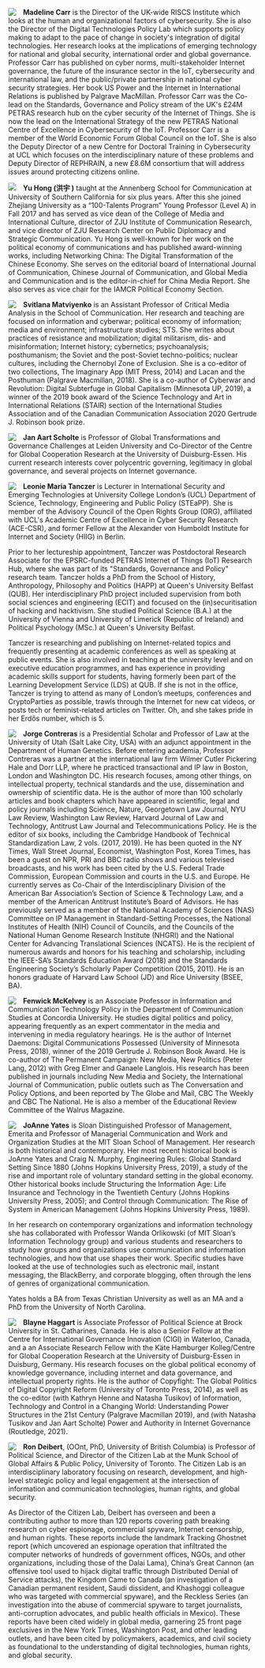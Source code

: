<img style="float=left; margin-right: 1em;" align="left" margins=300px padding-right=100x src="https://raw.githubusercontent.com/in-sight-it/in-sight-it.github.io/gh-pages/assets/small/Madeline.png"> **Madeline Carr** is the Director of the UK-wide RISCS Institute which looks at the human and organizational factors of cybersecurity. She is also the Director of the Digital Technologies Policy Lab which supports policy making to adapt to the pace of change in society's integration of digital technologies. Her research looks at the implications of emerging technology for national and global security, international order and global governance. Professor Carr has published on cyber norms, multi-stakeholder Internet governance, the future of the insurance sector in the IoT, cybersecurity and international law, and the public/private partnership in national cyber security strategies. Her book US Power and the Internet in International Relations is published by Palgrave MacMillan. Professor Carr was the Co-lead on the Standards, Governance and Policy stream of the UK's £24M PETRAS research hub on the cyber security of the Internet of Things. She is now the lead on the International Strategy of the new PETRAS National Centre of Excellence in Cybersecurity of the IoT. Professor Carr is a member of the World Economic Forum Global Council on the IoT. She is also the Deputy Director of a new Centre for Doctoral Training in Cybersecurity at UCL which focuses on the interdisciplinary nature of these problems and Deputy Director of REPHRAIN, a new £8.6M consortium that will address issues around protecting citizens online. 

<img style="float=left; margin-right: 1em;" align="left" margins=300px padding-right=100x src="https://raw.githubusercontent.com/in-sight-it/in-sight-it.github.io/gh-pages/assets/small/Yu.png"> **Yu Hong (洪宇 )** taught at the Annenberg School for Communication at University of Southern California for six plus years. After this she joined Zhejiang University as a “100-Talents Program” Young Professor (Level A) in Fall 2017 and has served as vice dean of the College of Media and International Culture, director of ZJU Institute of Communication Research, and vice director of ZJU Research Center on Public Diplomacy and Strategic Communication. Yu Hong is well-known for her work on the political economy of communications and has published award-winning works, including Networking China: The Digital Transformation of the Chinese Economy. She serves on the editorial board of International Journal of Communication, Chinese Journal of Communication, and Global Media and Communication and is the editor-in-chief for China Media Report. She also serves as vice chair for the IAMCR Political Economy Section.  

<img style="float=left; margin-right: 1em;" align="left" margins=300px padding-right=100x src="https://raw.githubusercontent.com/in-sight-it/in-sight-it.github.io/gh-pages/assets/small/Svitlana.png"> **Svitlana Matviyenko** is an Assistant Professor of Critical Media Analysis in the School of Communication. Her research and teaching are focused on information and cyberwar; political economy of information; media and environment; infrastructure studies; STS. She writes about practices of resistance and mobilization; digital militarism, dis- and misinformation; Internet history; cybernetics; psychoanalysis; posthumanism; the Soviet and the post-Soviet techno-politics; nuclear cultures, including the Chernobyl Zone of Exclusion. She is a co-editor of two collections, The Imaginary App (MIT Press, 2014) and Lacan and the Posthuman (Palgrave Macmillan, 2018). She is a co-author of Cyberwar and Revolution: Digital Subterfuge in Global Capitalism (Minnesota UP, 2019), a winner of the 2019 book award of the Science Technology and Art in International Relations (STAIR) section of the International Studies Association and of the Canadian Communication Association 2020 Gertrude J. Robinson book prize. 

<img style="float=left; margin-right: 1em;" align="left" margins=300px padding-right=100x src="https://raw.githubusercontent.com/in-sight-it/in-sight-it.github.io/gh-pages/assets/small/Jan Aart.png"> **Jan Aart Scholte** is Professor of Global Transformations and Governance Challenges at Leiden University and Co-Director of the Centre for Global Cooperation Research at the University of Duisburg-Essen. His current research interests cover polycentric governing, legitimacy in global governance, and several projects on Internet governance. 

<img style="float=left; margin-right: 1em;" align="left" margins=300px padding-right=100x src="https://raw.githubusercontent.com/in-sight-it/in-sight-it.github.io/gh-pages/assets/small/Leonie.png"> **Leonie Maria Tanczer** is Lecturer in International Security and Emerging Technologies at University College London’s (UCL) Department of Science, Technology, Engineering and Public Policy (STEaPP). She is member of the Advisory Council of the Open Rights Group (ORG), affiliated with UCL's Academic Centre of Excellence in Cyber Security Research (ACE-CSR), and former Fellow at the Alexander von Humboldt Institute for Internet and Society (HIIG) in Berlin. 	  

Prior to her lectureship appointment, Tanczer was Postdoctoral Research Associate for the EPSRC-funded PETRAS Internet of Things (IoT) Research Hub, where she was part of its "Standards, Governance and Policy" research team. Tanczer holds a PhD from the School of History, Anthropology, Philosophy and Politics (HAPP) at Queen's University Belfast (QUB). Her interdisciplinary PhD project included supervision from both social sciences and engineering (ECIT) and focused on the (in)securitisation of hacking and hacktivism. She studied Political Science (B.A.) at the University of Vienna and University of Limerick (Republic of Ireland) and Political Psychology (MSc.) at Queen's University Belfast. 

Tanczer is researching and publishing on Internet-related topics and frequently presenting at academic conferences as well as speaking at public events. She is also involved in teaching at the university level and on executive education programmes, and has experience in providing academic skills support for students, having formerly been part of the Learning Development Service (LDS) at QUB. If she is not in the office, Tanczer is trying to attend as many of London’s meetups, conferences and CryptoParties as possible, trawls through the Internet for new cat videos, or posts tech or feminist-related articles on Twitter. Oh, and she takes pride in her Erdős number, which is 5. 

<img style="float=left; margin-right: 1em;" align="left" margins=300px padding-right=100x src="https://raw.githubusercontent.com/in-sight-it/in-sight-it.github.io/gh-pages/assets/small/Jorge.png"> **Jorge Contreras** is a Presidential Scholar and Professor of Law at the University of Utah (Salt Lake City, USA) with an adjunct appointment in the Department of Human Genetics.  Before entering academia, Professor Contreras was a partner at the international law firm Wilmer Cutler Pickering Hale and Dorr LLP, where he practiced transactional and IP law in Boston, London and Washington DC.  His research focuses, among other things, on intellectual property, technical standards and the use, dissemination and ownership of scientific data. He is the author of more than 100 scholarly articles and book chapters which have appeared in scientific, legal and policy journals including Science, Nature, Georgetown Law Journal, NYU Law Review, Washington Law Review, Harvard Journal of Law and Technology, Antitrust Law Journal and Telecommunications Policy.  He is the editor of six books, including the Cambridge Handbook of Technical Standardization Law, 2 vols. (2017, 2019).  He has been quoted in the NY Times, Wall Street Journal, Economist, Washington Post, Korea Times, has been a guest on NPR, PRI and BBC radio shows and various televised broadcasts, and his work has been cited by the U.S. Federal Trade Commission, European Commission and courts in the U.S. and Europe.  He currently serves as Co-Chair of the Interdisciplinary Division of the American Bar Association’s Section of Science & Technology Law, and a member of the American Antitrust Institute’s Board of Advisors.  He has previously served as a member of the National Academy of Sciences (NAS) Committee on IP Management in Standard-Setting Processes, the National Institutes of Health (NIH) Council of Councils, and the Councils of the National Human Genome Research Institute (NHGRI) and the National Center for Advancing Translational Sciences (NCATS). He is the recipient of numerous awards and honors for his teaching and scholarship, including the IEEE-SA’s Standards Education Award (2018) and the Standards Engineering Society’s Scholarly Paper Competition (2015, 2011).  He is an honors graduate of Harvard Law School (JD) and Rice University (BSEE, BA). 

<img style="float=left; margin-right: 1em;" align="left" margins=300px padding-right=100x src="https://raw.githubusercontent.com/in-sight-it/in-sight-it.github.io/gh-pages/assets/small/Fenwick.png"> **Fenwick McKelvey** is an Associate Professor in Information and Communication Technology Policy in the Department of Communication Studies at Concordia University. He studies digital politics and policy, appearing frequently as an expert commentator in the media and intervening in media regulatory hearings. He is the author of Internet Daemons: Digital Communications Possessed (University of Minnesota Press, 2018), winner of the 2019 Gertrude J. Robinson Book Award. He is co-author of The Permanent Campaign: New Media, New Politics (Peter Lang, 2012) with Greg Elmer and Ganaele Langlois. His research has been published in journals including New Media and Society, the International Journal of Communication, public outlets such as The Conversation and Policy Options, and been reported by The Globe and Mail, CBC The Weekly and CBC The National. He is also a member of the Educational Review Committee of the Walrus Magazine.  

 <img style="float=left; margin-right: 1em;" align="left" margins=300px padding-right=100x src="https://raw.githubusercontent.com/in-sight-it/in-sight-it.github.io/gh-pages/assets/small/JoAnne.png"> **JoAnne Yates** is Sloan Distinguished Professor of Management, Emerita and Professor of Managerial Communication and Work and Organization Studies at the MIT Sloan School of Management. Her research is both historical and contemporary. Her most recent historical book is JoAnne Yates and Craig N. Murphy, Engineering Rules: Global Standard Setting Since 1880 (Johns Hopkins University Press, 2019), a study of the rise and important role of voluntary standard setting in the global economy. Other historical books include Structuring the Information Age: Life Insurance and Technology in the Twentieth Century (Johns Hopkins University Press, 2005); and Control through Communication: The Rise of System in American Management (Johns Hopkins University Press, 1989).  

In her research on contemporary organizations and information technology she has collaborated with Professor Wanda Orlikowski (of MIT Sloan’s Information Technology group) and various students and researchers to study how groups and organizations use communication and information technologies, and how that use shapes their work. Specific studies have looked at the use of technologies such as electronic mail, instant messaging, the BlackBerry, and corporate blogging, often through the lens of genres of organizational communication. 

Yates holds a BA from Texas Christian University as well as an MA and a PhD from the University of North Carolina. 

 <img style="float=left; margin-right: 1em;" align="left" margins=300px padding-right=100x src="https://raw.githubusercontent.com/in-sight-it/in-sight-it.github.io/gh-pages/assets/small/Blayne.png"> **Blayne Haggart** is Associate Professor of Political Science at Brock University in St. Catharines, Canada. He is also a Senior Fellow at the Centre for International Governance Innovation (CIGI) in Waterloo, Canada, and a an Associate Research Fellow with the Käte Hamburger Kolleg/Centre for Global Cooperation Research at the University of Duisburg-Essen in Duisburg, Germany. His research focuses on the global political economy of knowledge governance, including internet and data governance, and intellectual property rights. He is the author of Copyfight: The Global Politics of Digital Copyright Reform (University of Toronto Press, 2014), as well as the co-editor (with Kathryn Henne and Natasha Tusikov) of Information, Technology and Control in a Changing World: Understanding Power Structures in the 21st Century (Palgrave Macmillan 2019), and (with Natasha Tusikov and Jan Aart Scholte) Power and Authority in Internet Governance (Routledge, 2021). 

<img style="float=left; margin-right: 1em;" align="left" margins=300px padding-right=100x src="https://raw.githubusercontent.com/in-sight-it/in-sight-it.github.io/gh-pages/assets/small/Ron.png"> **Ron Deibert**, (OOnt, PhD, University of British Columbia) is Professor of Political Science, and Director of the Citizen Lab at the Munk School of Global Affairs & Public Policy, University of Toronto. The Citizen Lab is an interdisciplinary laboratory focusing on research, development, and high-level strategic policy and legal engagement at the intersection of information and communication technologies, human rights, and global security. 

As Director of the Citizen Lab, Deibert has overseen and been a contributing author to more than 120 reports covering path breaking research on cyber espionage, commercial spyware, Internet censorship, and human rights. These reports include the landmark Tracking Ghostnet report (which uncovered an espionage operation that infiltrated the computer networks of hundreds of government offices, NGOs, and other organizations, including those of the Dalai Lama), China’s Great Cannon (an offensive tool used to hijack digital traffic through Distributed Denial of Service attacks), the Kingdom Came to Canada (an investigation of a Canadian permanent resident, Saudi dissident, and Khashoggi colleague who was targeted with commercial spyware), and the Reckless Series (an investigation into the abuse of commercial spyware to target journalists, anti-corruption advocates, and public health officials in Mexico). These reports have been cited widely in global media, garnering 25 front page exclusives in the New York Times, Washington Post, and other leading outlets, and have been cited by policymakers, academics, and civil society as foundational to the understanding of digital technologies, human rights, and global security. 

 
